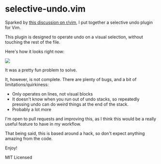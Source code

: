 # selective-undo.vim

Sparked by [this discussion on r/vim](http://www.reddit.com/r/vim/comments/26d7te/which_is_a_useful_feature_you_found_in_a_nonvim/), I put together a selective undo plugin for Vim.

This plugin is designed to operate undo on a visual selection, without touching the rest of the file.

Here's how it looks right now:

<img src='http://jaxbot.me/pics/vim/selective-undo-vim.gif'>

It was a pretty fun problem to solve.

It, however, is not complete. There are plenty of bugs, and a bit of limitations/quirkiness:

* Only operates on lines, not visual blocks
* It doesn't know when you run out of undo stacks, so repeatedly pressing undo can do weird things at the end of the stack.
* Probably a lot more

I'm open to pull requests and improving this, as I think this would be a really useful feature to have in my workflow.

That being said, this is based around a hack, so don't expect anything amazing from the code.

Enjoy!

MIT Licensed

